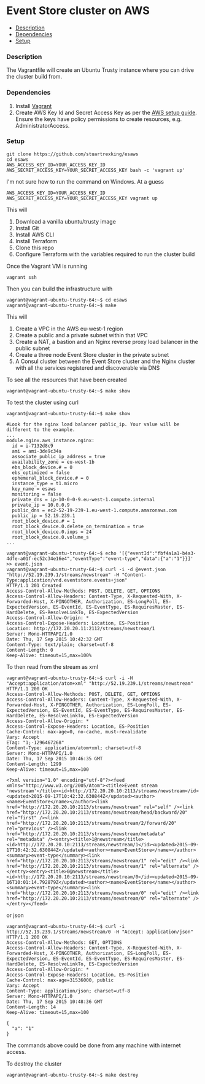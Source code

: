 # Event Store cluster on AWS

 * [Description](#description)
 * [Dependencies](#dependencies)
 * [Setup](#setup)
 
### Description

The Vagrantfile will create an Ubuntu Trusty instance where you can drive the cluster build from.

### Dependencies

1. Install [Vagrant](https://www.vagrantup.com/)
1. Create AWS Key Id and Secret Access Key as per the [AWS setup guide](http://docs.aws.amazon.com/cli/latest/userguide/cli-chap-getting-set-up.html#cli-signup). Ensure the keys have policy permissions to create resources, e.g. AdministratorAccess. 

### Setup

```
git clone https://github.com/stuartrexking/esaws
cd esaws
AWS_ACCESS_KEY_ID=YOUR_ACCESS_KEY_ID AWS_SECRET_ACCESS_KEY=YOUR_SECRET_ACCESS_KEY bash -c 'vagrant up'
```

I'm not sure how to run the command on Windows. At a guess

```
AWS_ACCESS_KEY_ID=YOUR_ACCESS_KEY_ID AWS_SECRET_ACCESS_KEY=YOUR_SECRET_ACCESS_KEY vagrant up
```

This will

1. Download a vanilla ubuntu/trusty image
1. Install Git
1. Install AWS CLI
1. Install Terraform
1. Clone this repo
1. Configure Terraform with the variables required to run the cluster build

Once the Vagrant VM is running

```
vagrant ssh
```

Then you can build the infrastructure with 

```
vagrant@vagrant-ubuntu-trusty-64:~$ cd esaws 
vagrant@vagrant-ubuntu-trusty-64:~$ make 
```

This will

1. Create a VPC in the AWS eu-west-1 region
1. Create a public and a private subnet within that VPC
1. Create a NAT, a bastion and an Nginx reverse proxy load balancer in the public subnet
1. Create a three node Event Store cluster in the private subnet
1. A Consul cluster between the Event Store cluster and the Nginx cluster with all the services registered and discoverable via DNS

To see all the resources that have been created

```
vagrant@vagrant-ubuntu-trusty-64:~$ make show
```

To test the cluster using curl

```
vagrant@vagrant-ubuntu-trusty-64:~$ make show

#Look for the nginx load balancer public_ip. Your value will be different to the example.
...
module.nginx.aws_instance.nginx:
  id = i-7132d8c9
  ami = ami-3de9c34a
  associate_public_ip_address = true
  availability_zone = eu-west-1b
  ebs_block_device.# = 0
  ebs_optimized = false
  ephemeral_block_device.# = 0
  instance_type = t1.micro
  key_name = esaws
  monitoring = false
  private_dns = ip-10-0-0-9.eu-west-1.compute.internal
  private_ip = 10.0.0.9
  public_dns = ec2-52-19-239-1.eu-west-1.compute.amazonaws.com
  public_ip = 52.19.239.1
  root_block_device.# = 1
  root_block_device.0.delete_on_termination = true
  root_block_device.0.iops = 24
  root_block_device.0.volume_s
...

vagrant@vagrant-ubuntu-trusty-64:~$ echo '[{"eventId":"fbf4a1a1-b4a3-4dfe-a01f-ec52c34e16e4","eventType":"event-type","data":{"a":"1"}}]' >> event.json
vagrant@vagrant-ubuntu-trusty-64:~$ curl -i -d @event.json "http://52.19.239.1/streams/newstream" -H "Content-Type:application/vnd.eventstore.events+json"
HTTP/1.1 201 Created
Access-Control-Allow-Methods: POST, DELETE, GET, OPTIONS
Access-Control-Allow-Headers: Content-Type, X-Requested-With, X-Forwarded-Host, X-PINGOTHER, Authorization, ES-LongPoll, ES-ExpectedVersion, ES-EventId, ES-EventType, ES-RequiresMaster, ES-HardDelete, ES-ResolveLinkTo, ES-ExpectedVersion
Access-Control-Allow-Origin: *
Access-Control-Expose-Headers: Location, ES-Position
Location: http://172.20.20.11:2112/streams/newstream/1
Server: Mono-HTTPAPI/1.0
Date: Thu, 17 Sep 2015 10:42:32 GMT
Content-Type: text/plain; charset=utf-8
Content-Length: 0
Keep-Alive: timeout=15,max=100%
```

To then read from the stream as xml

```
vagrant@vagrant-ubuntu-trusty-64:~$ curl -i -H "Accept:application/atom+xml" "http://52.19.239.1/streams/newstream"
HTTP/1.1 200 OK
Access-Control-Allow-Methods: POST, DELETE, GET, OPTIONS
Access-Control-Allow-Headers: Content-Type, X-Requested-With, X-Forwarded-Host, X-PINGOTHER, Authorization, ES-LongPoll, ES-ExpectedVersion, ES-EventId, ES-EventType, ES-RequiresMaster, ES-HardDelete, ES-ResolveLinkTo, ES-ExpectedVersion
Access-Control-Allow-Origin: *
Access-Control-Expose-Headers: Location, ES-Position
Cache-Control: max-age=0, no-cache, must-revalidate
Vary: Accept
ETag: "1;-1296467268"
Content-Type: application/atom+xml; charset=utf-8
Server: Mono-HTTPAPI/1.0
Date: Thu, 17 Sep 2015 10:46:35 GMT
Content-Length: 1299
Keep-Alive: timeout=15,max=100

<?xml version="1.0" encoding="utf-8"?><feed xmlns="http://www.w3.org/2005/Atom"><title>Event stream 'newstream'</title><id>http://172.20.20.10:2113/streams/newstream</id><updated>2015-09-17T10:42:32.630844Z</updated><author><name>EventStore</name></author><link href="http://172.20.20.10:2113/streams/newstream" rel="self" /><link href="http://172.20.20.10:2113/streams/newstream/head/backward/20" rel="first" /><link href="http://172.20.20.10:2113/streams/newstream/2/forward/20" rel="previous" /><link href="http://172.20.20.10:2113/streams/newstream/metadata" rel="metadata" /><entry><title>1@newstream</title><id>http://172.20.20.10:2113/streams/newstream/1</id><updated>2015-09-17T10:42:32.630844Z</updated><author><name>EventStore</name></author><summary>event-type</summary><link href="http://172.20.20.10:2113/streams/newstream/1" rel="edit" /><link href="http://172.20.20.10:2113/streams/newstream/1" rel="alternate" /></entry><entry><title>0@newstream</title><id>http://172.20.20.10:2113/streams/newstream/0</id><updated>2015-09-16T10:01:14.792879Z</updated><author><name>EventStore</name></author><summary>event-type</summary><link href="http://172.20.20.10:2113/streams/newstream/0" rel="edit" /><link href="http://172.20.20.10:2113/streams/newstream/0" rel="alternate" /></entry></feed>
```

or json

```
vagrant@vagrant-ubuntu-trusty-64:~$ curl -i http://52.19.239.1/streams/newstream/0 -H "Accept: application/json"
HTTP/1.1 200 OK
Access-Control-Allow-Methods: GET, OPTIONS
Access-Control-Allow-Headers: Content-Type, X-Requested-With, X-Forwarded-Host, X-PINGOTHER, Authorization, ES-LongPoll, ES-ExpectedVersion, ES-EventId, ES-EventType, ES-RequiresMaster, ES-HardDelete, ES-ResolveLinkTo, ES-ExpectedVersion
Access-Control-Allow-Origin: *
Access-Control-Expose-Headers: Location, ES-Position
Cache-Control: max-age=31536000, public
Vary: Accept
Content-Type: application/json; charset=utf-8
Server: Mono-HTTPAPI/1.0
Date: Thu, 17 Sep 2015 10:48:36 GMT
Content-Length: 14
Keep-Alive: timeout=15,max=100

{
  "a": "1"
}
```

The commands above could be done from any machine with internet access.

To destroy the cluster

```
vagrant@vagrant-ubuntu-trusty-64:~$ make destroy
```